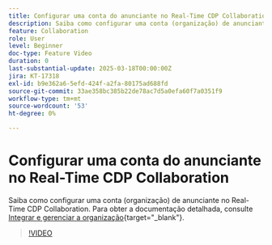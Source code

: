 ```yaml
---
title: Configurar uma conta do anunciante no Real-Time CDP Collaboration
description: Saiba como configurar uma conta (organização) de anunciante no Real-Time CDP Collaboration.
feature: Collaboration
role: User
level: Beginner
doc-type: Feature Video
duration: 0
last-substantial-update: 2025-03-18T00:00:00Z
jira: KT-17318
exl-id: b9e362a6-5efd-424f-a2fa-80175ad688fd
source-git-commit: 33ae358bc385b22de78ac7d5a0efa60f7a0351f9
workflow-type: tm+mt
source-wordcount: '53'
ht-degree: 0%

---
```


# Configurar uma conta do anunciante no Real-Time CDP Collaboration

Saiba como configurar uma conta (organização) de anunciante no Real-Time CDP Collaboration. Para obter a documentação detalhada, consulte [Integrar e gerenciar a organização](https://experienceleague.adobe.com/en/docs/real-time-cdp-collaboration/using/setup/onboard-organization){target="_blank"}.

>[!VIDEO](https://video.tv.adobe.com/v/3452264/?learn=on&enablevpops)
